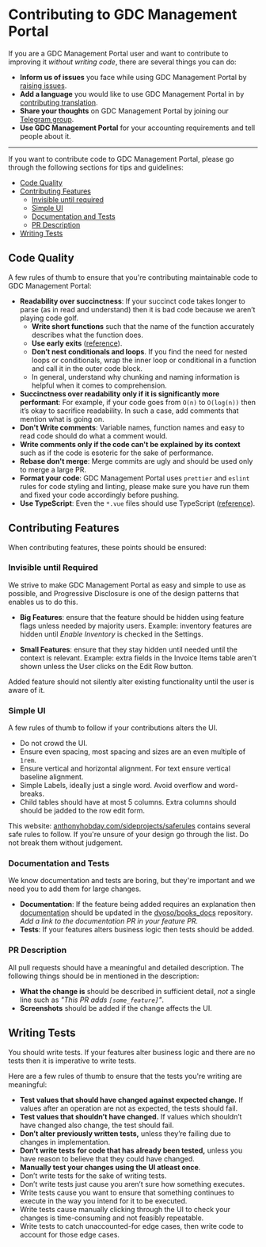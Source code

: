 # Contributing to GDC Management Portal

If you are a GDC Management Portal user and want to contribute to improving it _without
writing code_, there are several things you can do:

- **Inform us of issues** you face while using GDC Management Portal by [raising issues](https://github.com/dvoso/books/issues/new).
- **Add a language** you would like to use GDC Management Portal in by [contributing translation](https://github.com/dvoso/books/wiki/Contributing-Translations).
- **Share your thoughts** on GDC Management Portal by joining our [Telegram group](https://t.me/dvosobooks).
- **Use GDC Management Portal** for your accounting requirements and tell people about it.

---

If you want to contribute code to GDC Management Portal, please go through the following sections for tips and guidelines:

- [Code Quality](#code-quality)
- [Contributing Features](#contributing-features)
  - [Invisible until required](#invisible-until-required)
  - [Simple UI](#simple-ui)
  - [Documentation and Tests](#documentation-and-tests)
  - [PR Description](#pr-description)
- [Writing Tests](#writing-tests)

## Code Quality

A few rules of thumb to ensure that you're contributing maintainable code to GDC Management Portal:

- **Readability over succinctness**: If your succinct code takes longer to parse (as
  in read and understand) then it is bad code because we aren’t playing code
  golf.
  - **Write short functions** such that the name of the function accurately describes
    what the function does.
  - **Use early exits** ([reference](https://softwareengineering.stackexchange.com/questions/18454/should-i-return-from-a-function-early-or-use-an-if-statement)).
  - **Don’t nest conditionals and loops**. If you find the need for
    nested loops or conditionals, wrap the inner loop or conditional in a function
    and call it in the outer code block.
  - In general, understand why chunking and naming information is helpful when it
    comes to comprehension.
- **Succinctness over readability only if it is significantly more performant**:
  For example, if your code goes from `O(n)` to `O(log(n))` then it’s okay to
  sacrifice readability. In such a case, add comments that mention what is going
  on.
- **Don't Write comments**: Variable names, function names and easy to read code
  should do what a comment would.
- **Write comments only if the code can't be explained by its context** such as
  if the code is esoteric for the sake of performance.
- **Rebase don't merge**: Merge commits are ugly and should be used only to
  merge a large PR.
- **Format your code**: GDC Management Portal uses `prettier` and `eslint` rules for code
  styling and linting, please make sure you have run them and fixed your code
  accordingly before pushing.
- **Use TypeScript**: Even the `*.vue` files should use TypeScript ([reference](https://vuejs.org/guide/typescript/overview.html#usage-in-single-file-components)).

## Contributing Features

When contributing features, these points should be ensured:

### Invisible until Required

We strive to make GDC Management Portal as easy and simple to use as possible, and
Progressive Disclosure is one of the design patterns that enables us to do this.

- **Big Features**: ensure that the feature should be hidden using feature
  flags unless needed by majority users. Example: inventory features are
  hidden until _Enable Inventory_ is checked in the Settings.

- **Small Features**: ensure that they stay hidden until needed until the
  context is relevant. Example: extra fields in the Invoice Items table aren't
  shown unless the User clicks on the Edit Row button.

Added feature should not silently alter existing functionality until the user is
aware of it.

### Simple UI

A few rules of thumb to follow if your contributions alters the UI.

- Do not crowd the UI.
- Ensure even spacing, most spacing and sizes are an even multiple of `1rem`.
- Ensure vertical and horizontal alignment. For text ensure vertical baseline
  alignment.
- Simple Labels, ideally just a single word. Avoid overflow and word-breaks.
- Child tables should have at most 5 columns. Extra columns should should be
  jadded to the row edit form.

This website:
[anthonyhobday.com/sideprojects/saferules](https://anthonyhobday.com/sideprojects/saferules/)
contains several safe rules to follow. If you're unsure of your design go
through the list. Do not break them without judgement.

### Documentation and Tests

We know documentation and tests are boring, but they're important and we need
you to add them for large changes.

- **Documentation**: If the feature being added requires an explanation then
  [documentation](https://docs.grovedairyco.com/) should be updated in the
  [dvoso/books_docs](https://github.com/dvoso/books_docs) repository.
  _Add a link to the documentation PR in your feature PR._
- **Tests**: If your features alters business logic then tests should be added.

### PR Description

All pull requests should have a meaningful and detailed description. The following things should be in mentioned in the description:

- **What the change is** should be described in sufficient detail, _not_ a
  single line such as _"This PR adds `[some_feature]`"_.
- **Screenshots** should be added if the change affects the UI.

## Writing Tests

You should write tests. If your features alter business logic and there are no
tests then it is imperative to write tests.

Here are a few rules of thumb to ensure that the tests you're writing are meaningful:

- **Test values that should have changed against expected change.** If values
  after an operation are not as expected, the tests should fail.
- **Test values that shouldn’t have changed.** If values which shouldn’t have
  changed also change, the test should fail.
- **Don’t alter previously written tests,** unless they’re failing due to changes
  in implementation.
- **Don’t write tests for code that has already been tested,** unless you have
  reason to believe that they could have changed.
- **Manually test your changes using the UI atleast once**.
- Don’t write tests for the sake of writing tests.
- Don’t write tests just cause you aren’t sure how something executes.
- Write tests cause you want to ensure that something continues to execute in
  the way you intend for it to be executed.
- Write tests cause manually clicking through the UI to check your changes is
  time-consuming and not feasibly repeatable.
- Write tests to catch unaccounted-for edge cases, then write code to account
  for those edge cases.
